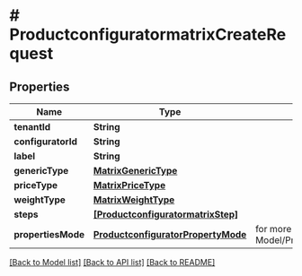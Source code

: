 # # ProductconfiguratormatrixCreateRequest


## Properties


Name | Type | Description | Notes
------------ | ------------- | ------------- | -------------
**tenantId**| **String** |   | [optional]
**configuratorId**| **String** |   | [optional]
**label**| **String** |   | [optional]
**genericType**| [**MatrixGenericType**](MatrixGenericType.md) |   | [optional]
**priceType**| [**MatrixPriceType**](MatrixPriceType.md) |   | [optional]
**weightType**| [**MatrixWeightType**](MatrixWeightType.md) |   | [optional]
**steps**| [**[ProductconfiguratormatrixStep]**](ProductconfiguratormatrixStep.md) |   | [optional]
**propertiesMode**| [**ProductconfiguratorPropertyMode**](ProductconfiguratorPropertyMode.md) |  for more information please, see Model/ProductconfiguratorPropertyMode.php  | [optional]


[[Back to Model list]](../../README.md#models) [[Back to API list]](../../README.md#endpoints) [[Back to README]](../../README.md)